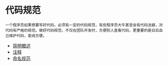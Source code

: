 # 代码规范
    一个程序员如果想要写好代码，必须有一定的代码规范，有些程序员大牛甚至会有代码洁癖，对代码有严格的规范。做好代码规范，不仅在团队开发时，方便别人查看代码，更重要的是日后自己维护代码，查阅方便。
* [简明概述](./overview.md)
* [注释](./comment.md)
* [命名规范](./named.md)